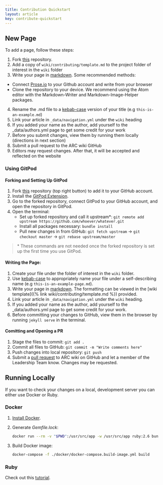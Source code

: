 ```yaml
---
title: Contribution Quickstart
layout: article
key: contribute-quickstart
---
```


## New Page

To add a page, follow these steps:

1. Fork [this](https://github.com/purdue-arc/wiki) repository.
2. Add a copy of `wiki/contributing/template.md` to the project folder of interest in the `wiki` folder
3. Write your page in [markdown](https://www.markdownguide.org/cheat-sheet). Some recommended methods:

- Connect [Prose.io](http://prose.io/) to your Github account and write from your browser
- Clone the repository to your device. We recommend using the Atom editor with the Markdown-Writer and Markdown-Image-Helper packages.

4. Rename the .md file to a [kebab-case](https://textcaseconvert.com/blog/kebab-case/) version of your title (e.g `this-is-an-example.md`)
5. Link your article in `_data/navigation.yml` under the `wiki` heading
6. If you added your name as the author, add yourself to the \_data/authors.yml page to get some credit for your work
7. Before you submit changes, view them by running them locally (directions in next section)
7. Submit a pull request to the ARC wiki GitHub
8. Editors may request changes. After that, it will be accepted and reflected on the website

### Using GitPod

#### Forking and Setting Up GitPod

1. Fork [this](https://github.com/purdue-arc/wiki) repository (top right button) to add it to your GitHub account.
2. Install the [GitPod Extension](https://chrome.google.com/webstore/detail/gitpod-dev-environments-i/dodmmooeoklaejobgleioelladacbeki?hl=en).
3. Go to the forked repository, connect GitPod to your GitHub account, and open the repository in GitPod.
4. Open the terminal:
      - Set up forked repository and call it upstream\*: `git remote add upstream https://github.com/whoever/whatever.git`
      - Install all packages necessary:  `bundle install`
      - Pull new changes in from GitHub: `git fetch upstream` &#8594; `git checkout master` &#8594; `git rebase upstream/master`

> \* These commands are not needed once the forked repository is set up the first time you use GitPod.

#### Writing the Page: 

1. Create your file under the folder of interest in the `wiki` folder.
2. Use [kebab-case](https://textcaseconvert.com/blog/kebab-case/) to appropriately name your file under a self-describing name (e.g `this-is-an-example-page.md`). 
3. Write your page in [markdown](https://www.markdownguide.org/cheat-sheet). The formatting can be viewed in the [wiki template]({% link wiki/contributing/template.md %}) provided.
4. Link your article in `_data/navigation.yml` under the `wiki` heading.
5. If you added your name as the author, add yourself to the \_data/authors.yml page to get some credit for your work.
6. Before committing your changes to GitHub, view them in the browser by running `jekyll serve` in the terminal.

#### Comitting and Opening a PR

1. Stage the files to commit: `git add .`
2. Commit all files to GitHub: `git commit -m "Write comments here"`
3. Push changes into local repository: `git push`
4. Submit a [pull request](https://docs.github.com/en/github/collaborating-with-pull-requests/proposing-changes-to-your-work-with-pull-requests/creating-a-pull-request) to ARC wiki on GitHub and let a member of the Leadership Team know. Changes may be requested.


## Running Locally

If you want to check your changes on a local, development server you can either use Docker or Ruby.

### Docker

1. [Install Docker](https://docs.docker.com/install/).

2. Generate _Gemfile.lock_:

   ```bash
   docker run --rm -v "$PWD":/usr/src/app -w /usr/src/app ruby:2.6 bundle install
   ```

3. Build Docker image:

   ```bash
   docker-compose -f ./docker/docker-compose.build-image.yml build
   ```

### Ruby

Check out this [tutorial](https://docs.github.com/en/pages/setting-up-a-github-pages-site-with-jekyll/testing-your-github-pages-site-locally-with-jekyll).
